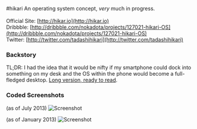 #hikari
An operating system concept, *very* much in progress.<br/><br/>
Official Site: [http://hikar.io](http://hikar.io)<br/>
Dribbble: [http://dribbble.com/nokadota/projects/127021-hikari-OS](http://dribbble.com/nokadota/projects/127021-hikari-OS)<br/>
Twitter: [http://twitter.com/tadashihikari](http://twitter.com/tadashihikari)

### Backstory
TL;DR: I had the idea that it would be nifty if my smartphone could dock into something on my desk and the OS within the phone would become a full-fledged desktop. <a href="http://dsgn.io/thoughts/the-future-of-the-operating-system">Long version, ready to read</a>.

### Coded Screenshots
(as of July 2013)
![Screenshot](http://hikari.pw-software.com/images/tfotos-01.png)

(as of January 2013)
![Screenshot](http://hikar.io/images/in-progress/01-04-2013.png)
